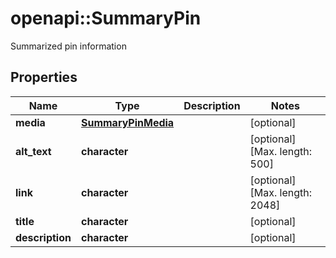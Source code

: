 # openapi::SummaryPin

Summarized pin information

## Properties
Name | Type | Description | Notes
------------ | ------------- | ------------- | -------------
**media** | [**SummaryPinMedia**](SummaryPin_media.md) |  | [optional] 
**alt_text** | **character** |  | [optional] [Max. length: 500] 
**link** | **character** |  | [optional] [Max. length: 2048] 
**title** | **character** |  | [optional] 
**description** | **character** |  | [optional] 


